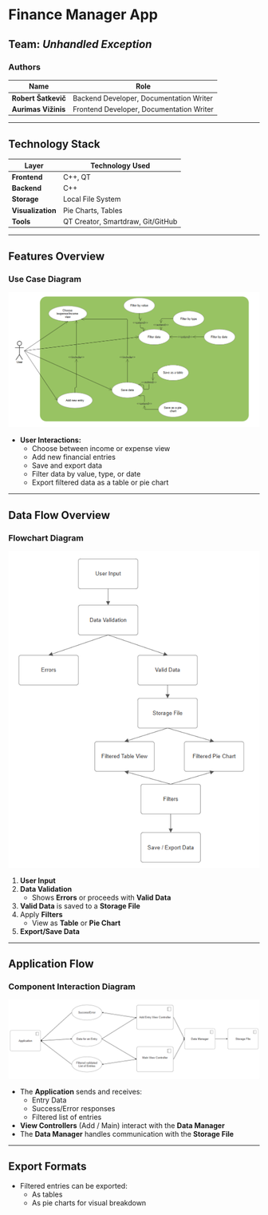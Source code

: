 # Finance Manager App

## Team: *Unhandled Exception*

### Authors
| Name               | Role                                      |
|--------------------|-------------------------------------------|
| **Robert Šatkevič** | Backend Developer, Documentation Writer   |
| **Aurimas Vižinis** | Frontend Developer, Documentation Writer  |

---

## Technology Stack

| Layer         | Technology Used      |
|---------------|-----------------------|
| **Frontend**  | C++, QT |
| **Backend**   | C++    |
| **Storage**   | Local File System           |
| **Visualization** | Pie Charts, Tables |
| **Tools**     | QT Creator, Smartdraw, Git/GitHub |

---

## Features Overview

### Use Case Diagram
![Use Case Diagram](./image1.png)

- **User Interactions:**
  - Choose between income or expense view
  - Add new financial entries
  - Save and export data
  - Filter data by value, type, or date
  - Export filtered data as a table or pie chart

---

## Data Flow Overview

### Flowchart Diagram
![Flowchart](./image2.png)

1. **User Input**
2. **Data Validation**
   - Shows **Errors** or proceeds with **Valid Data**
3. **Valid Data** is saved to a **Storage File**
4. Apply **Filters**
   - View as **Table** or **Pie Chart**
5. **Export/Save Data**

---

## Application Flow

### Component Interaction Diagram
![Application Logic](./image3.png)

- The **Application** sends and receives:
  - Entry Data
  - Success/Error responses
  - Filtered list of entries
- **View Controllers** (Add / Main) interact with the **Data Manager**
- The **Data Manager** handles communication with the **Storage File**

---

## Export Formats
- Filtered entries can be exported:
  - As tables
  - As pie charts for visual breakdown

